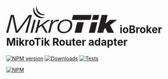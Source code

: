 ![Logo](admin/mikrotik.png)
ioBroker MikroTik Router adapter
=================
[![NPM version](http://img.shields.io/npm/v/iobroker.mikrotik.svg)](https://www.npmjs.com/package/iobroker.mikrotik)
[![Downloads](https://img.shields.io/npm/dm/iobroker.mikrotik.svg)](https://www.npmjs.com/package/iobroker.mikrotik)
[![Tests](http://img.shields.io/travis/instalator/ioBroker.mikrotik/master.svg)](https://travis-ci.org/instalator/ioBroker.mikrotik)

[![NPM](https://nodei.co/npm/iobroker.mikrotik.png?downloads=true)](https://nodei.co/npm/iobroker.mikrotik/)


